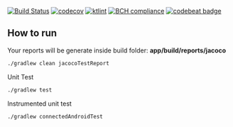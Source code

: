 [![Build Status](https://travis-ci.org/allefsousa/AndroidTestCoverage.svg?branch=master)](https://travis-ci.org/allefsousa/AndroidTestCoverage)    [![codecov](https://codecov.io/gh/allefsousa/AndroidTestCoverage/branch/master/graph/badge.svg)](https://codecov.io/gh/allefsousa/AndroidTestCoverage)  [![ktlint](https://img.shields.io/badge/code%20style-%E2%9D%A4-FF4081.svg)](https://ktlint.github.io/)  [![BCH compliance](https://bettercodehub.com/edge/badge/allefsousa/Android-Test-Coverage?branch=master)](https://bettercodehub.com/) [![codebeat badge](https://codebeat.co/badges/0af8f2e2-77e6-44b7-9c2a-713b734c34b0)](https://codebeat.co/projects/github-com-allefsousa-android-test-coverage-master)


## How to run

Your reports will be generate inside build folder: **app/build/reports/jacoco**

```bash
./gradlew clean jacocoTestReport
```
Unit Test 

```bash
./gradlew test
```

Instrumented unit test

```bash
./gradlew connectedAndroidTest
```



